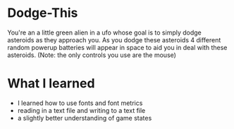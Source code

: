 # Dodge-This
You're an a little green alien in a ufo whose goal is to simply dodge asteroids as they approach you. As you dodge these asteroids 4 different random powerup batteries will appear in space to aid you in deal with these asteroids. (Note: the only controls you use are the mouse)
# What I learned
* I learned how to use fonts and font metrics
* reading in a text file and writing to a text file
* a slightly better understanding of game states
